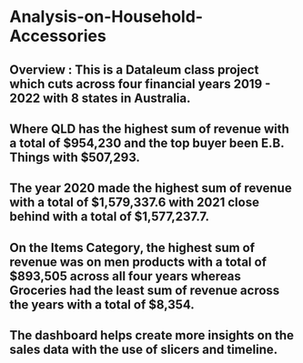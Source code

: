 # Analysis-on-Household-Accessories
## Overview : This is a Dataleum class project which cuts across four financial years 2019 - 2022 with 8 states in Australia.
## Where QLD has the highest sum of revenue with a total of $954,230 and the top buyer been E.B. Things with $507,293.
## The year 2020 made the highest sum of revenue with a total of $1,579,337.6 with 2021 close behind with a total of $1,577,237.7.
## On the Items Category, the highest sum of revenue was on men products with a total of $893,505 across all four years whereas Groceries had the least sum of revenue across the years with a total of $8,354.
## The dashboard helps create more insights on the sales data with the use of slicers and timeline.
[]()

